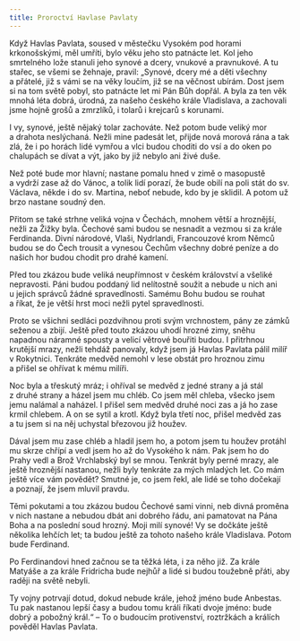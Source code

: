 ```yaml
---
title: Proroctví Havlase Pavlaty
---
```


Když Havlas Pavlata, soused v městečku Vysokém pod horami krkonošskými, měl umříti, bylo věku jeho sto patnácte let. Kol jeho smrtelného lože stanuli jeho synové a dcery, vnukové a pravnukové. A tu stařec, se všemi se žehnaje, pravil: „Synové, dcery mé a děti všechny a přátelé, již s vámi se na věky loučím, již se na věčnost ubírám. Dost jsem si na tom světě pobyl, sto patnácte let mi Pán Bůh dopřál. A byla za ten věk mnohá léta dobrá, úrodná, za našeho českého krále Vladislava, a zachovali jsme hojně grošů a zmrzlíků, i tolarů i krejcarů s korunami.

I vy, synové, ještě nějaký tolar zachováte. Než potom bude veliký mor a drahota neslýchaná. Nežli mine padesát let, přijde nová morová rána a tak zlá, že i po horách lidé vymřou a vlci budou choditi do vsí a do oken po chalupách se dívat a výt, jako by již nebylo ani živé duše.

Než poté bude mor hlavní; nastane pomalu hned v zimě o masopustě a vydrží zase až do Vánoc, a tolik lidí porazí, že bude obilí na poli stát do sv. Václava, někde i do sv. Martina, neboť nebude, kdo by je sklidil. A potom už brzo nastane soudný den.

Přitom se také strhne veliká vojna v Čechách, mnohem větší a hroznější, nežli za Žižky byla. Čechové sami budou se nesnadit a vezmou si za krále Ferdinanda. Divní národové, Vlaši, Nydrlandi, Francouzové krom Němců budou se do Čech trousit a vynesou Čechům všechny dobré peníze a do našich hor budou chodit pro drahé kamení.

Před tou zkázou bude veliká neupřímnost v českém království a všeliké nepravosti. Páni budou poddaný lid nelítostně soužit a nebude u nich ani u jejich správců žádné spravedlnosti. Samému Bohu budou se rouhat a říkat, že je větší hrst moci nežli pytel spravedlnosti.

Proto se všichni sedláci pozdvihnou proti svým vrchnostem, pány ze zámků seženou a zbijí. Ještě před touto zkázou uhodí hrozné zimy, sněhu napadnou náramné spousty a velicí větrové bouřiti budou. I přitrhnou krutější mrazy, nežli tehdáž panovaly, když jsem já Havlas Pavlata pálil milíř v Rokytnici. Tenkráte medvěd nemohl v lese obstát pro hroznou zimu a přišel se ohřívat k mému milíři.

Noc byla a třeskutý mráz; i ohříval se medvěd z jedné strany a já stál z druhé strany a házel jsem mu chléb. Co jsem měl chleba, všecko jsem jemu nalámal a naházel. I přišel sem medvěd druhé noci zas a já ho zase krmil chlebem. A on se sytil a krotl. Když byla třetí noc, přišel medvěd zas a tu jsem si na něj uchystal březovou již houžev.

Dával jsem mu zase chléb a hladil jsem ho, a potom jsem tu houžev protáhl mu skrze chřípí a vedl jsem ho až do Vysokého k nám. Pak jsem ho do Prahy vedl a Brož Vrchlabský byl se mnou. Tenkrát byly perné mrazy, ale ještě hroznější nastanou, nežli byly tenkráte za mých mladých let. Co mám ještě více vám povědět? Smutné je, co jsem řekl, ale lidé se toho dočekají a poznají, že jsem mluvil pravdu.

Těmi pokutami a tou zkázou budou Čechové sami vinni, neb divná proměna v nich nastane a nebudou dbát ani dobrého řádu, ani pamatovat na Pána Boha a na poslední soud hrozný. Moji milí synové! Vy se dočkáte ještě několika lehčích let; ta budou ještě za tohoto našeho krále Vladislava. Potom bude Ferdinand.

Po Ferdinandovi hned začnou se ta těžká léta, i za něho již. Za krále Matyáše a za krále Fridricha bude nejhůř a lidé si budou toužebně přáti, aby raději na světě nebyli.

Ty vojny potrvají dotud, dokud nebude krále, jehož jméno bude Anbestas. Tu pak nastanou lepší časy a budou tomu králi říkati dvoje jméno: bude dobrý a pobožný král.“ – To o budoucím protivenství, roztržkách a králích pověděl Havlas Pavlata.
